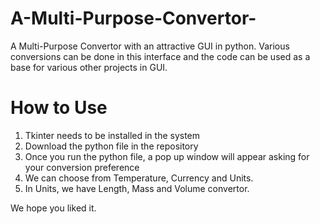 # A-Multi-Purpose-Convertor-
A Multi-Purpose Convertor with an attractive GUI in python. Various conversions can be done in this interface and the code can be used as a base for various other projects in GUI.

# How to Use
1. Tkinter needs to be installed in the system
2. Download the python file in the repository
3. Once you run the python file, a pop up window will appear asking for your conversion preference
4. We can choose from Temperature, Currency and Units.
5. In Units, we have Length, Mass and Volume convertor.

We hope you liked it.
